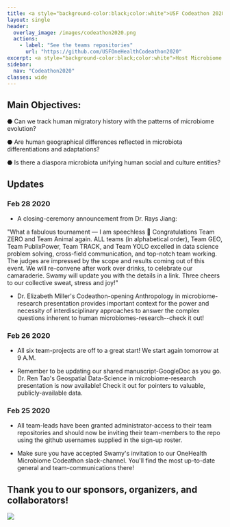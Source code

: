 ```yaml
---
title: <a style="background-color:black;color:white">USF Codeathon 2020</a>
layout: single
header:
  overlay_image: /images/codeathon2020.png
  actions:
    - label: "See the teams repositories"
      url: "https://github.com/USFOneHealthCodeathon2020"
excerpt: <a style="background-color:black;color:white">Host Microbiome Interactions in a Global System</a>
sidebar:
  nav: "Codeathon2020"
classes: wide
---
```


## Main Objectives: 

⬣ Can we track human migratory history with the patterns of microbiome evolution?

⬣ Are human geographical differences reflected in microbiota differentiations and adaptations?

⬣ Is there a diaspora microbiota unifying human social and culture entities?


## Updates

### Feb 28 2020

- A closing-ceremony announcement from Dr. Rays Jiang:

"What a fabulous tournament — I am speechless :star2: Congratulations Team ZERO and Team Animal again. ALL teams (in alphabetical order), Team GEO, Team PublixPower, Team TRACK, and Team YOLO excelled in data science problem solving, cross-field communication, and top-notch team working. The judges are impressed by the scope and results coming out of this event. We will re-convene after work over drinks, to celebrate our camaraderie. Swamy will update you with the details in a link. Three cheers to our collective sweat, stress and joy!"

- Dr. Elizabeth Miller's Codeathon-opening Anthropology in microbiome-research presentation provides important context for the power and necessity of interdisciplinary approaches to answer the complex questions inherent to human microbiomes-research--check it out!

### Feb 26 2020

- All six team-projects are off to a great start! We start again tomorrow at 9 A.M.

- Remember to be updating our shared manuscript-GoogleDoc as you go.
Dr. Ren Tao's Geospatial Data-Science in microbiome-research presentation is now available! Check it out for pointers to valuable, publicly-available data.

### Feb 25 2020

- All team-leads have been granted administrator-access to their team repositories and should now be inviting their team-members to the repo using the github usernames supplied in the sign-up roster.

- Make sure you have accepted Swamy's invitation to our OneHealth Microbiome Codeathon slack-channel. You'll find the most up-to-date general and team-communications there!



## Thank you to our sponsors, organizers, and collaborators!

<img src="https://github.com/usfomicshub/usfomicshub.github.io/blob/master/images/codeathon2020sponsors.png?raw=TRUE" class="center"> 